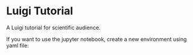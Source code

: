 # Luigi Tutorial
A Luigi tutorial for scientific audience.

If you want to use the jupyter notebook, create a new environment using yaml file:

